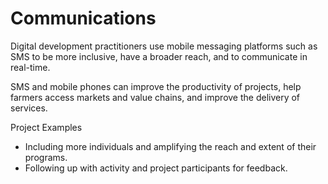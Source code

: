 # Communications

Digital development practitioners use mobile messaging platforms such as SMS to be more inclusive, have a broader reach, and to communicate in real-time.

SMS and mobile phones can improve the productivity of projects, help farmers access markets and value chains, and improve the delivery of services.

Project Examples

* Including more individuals and amplifying the reach and extent of their programs.
* Following up with activity and project participants for feedback.





